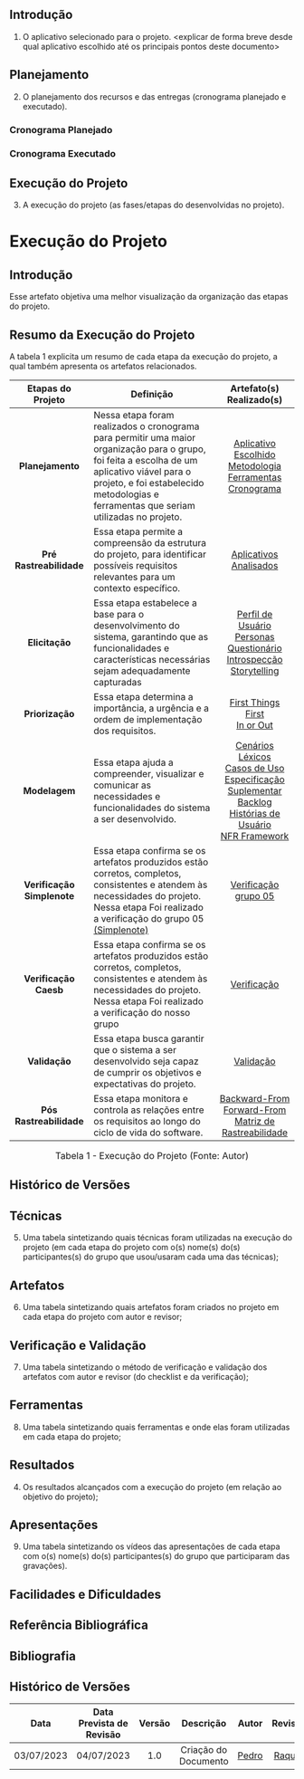 ## Introdução
1. O aplicativo selecionado para o projeto.
<explicar de forma breve desde qual aplicativo escolhido até os principais pontos deste documento>

## Planejamento
2. O planejamento dos recursos e das entregas (cronograma planejado e executado).
### Cronograma Planejado
### Cronograma Executado


## Execução do Projeto
3. A execução do projeto (as fases/etapas do desenvolvidas no projeto).
# Execução do Projeto

## Introdução

Esse artefato objetiva uma melhor visualização da organização das etapas do projeto.

## Resumo da Execução do Projeto

A tabela 1 explicita um resumo de cada etapa da execução do projeto, a qual também apresenta os artefatos relacionados.


| Etapas do Projeto | Definição | Artefato(s) Realizado(s) |
| :---------------: | ---------- | :--------: |
| **Planejamento** | Nessa etapa foram realizados o cronograma para permitir uma maior organização para o grupo, foi feita a escolha de um aplicativo viável para o projeto, e foi estabelecido metodologias e ferramentas que seriam utilizadas no projeto. |[Aplicativo Escolhido](https://requisitos-de-software.github.io/2023.1-Caesb/Planejamento/aplicativo_escolhido/)  <br>[Metodologia](https://requisitos-de-software.github.io/2023.1-Caesb/Planejamento/metodologias/) <br>[Ferramentas](https://requisitos-de-software.github.io/2023.1-Caesb/Planejamento/ferramentas/)<br> [Cronograma](https://requisitos-de-software.github.io/2023.1-Caesb/Planejamento/cronograma/)<br>    |
| **Pré Rastreabilidade** | Essa etapa permite a compreensão da estrutura do projeto, para identificar possíveis requisitos relevantes para um contexto específico. |[Aplicativos Analisados](https://requisitos-de-software.github.io/2023.1-Caesb/Pre-rastreabilidade/aplicativos_analisados/) |
| **Elicitação** | Essa etapa estabelece a base para o desenvolvimento do sistema, garantindo que as funcionalidades e características necessárias sejam adequadamente capturadas | [Perfil de Usuário](https://requisitos-de-software.github.io/2023.1-Caesb/Elicitacao/perfil_usuario/)<br>[Personas](https://requisitos-de-software.github.io/2023.1-Caesb/Elicitacao/personas/)<br>[Questionário](https://requisitos-de-software.github.io/2023.1-Caesb/Elicitacao/questionario/) [Introspecção](https://requisitos-de-software.github.io/2023.1-Caesb/Elicitacao/introspeccao/) [Storytelling](https://requisitos-de-software.github.io/2023.1-Caesb/Elicitacao/storytelling/) |
|  **Priorização**          | Essa etapa determina a importância, a urgência e a ordem de implementação dos requisitos.  |[First Things First](https://requisitos-de-software.github.io/2023.1-Caesb/Elicitacao/priorizacao-FTF/)<br> [In or Out](https://requisitos-de-software.github.io/2023.1-Caesb/Elicitacao/priorizacaoInOrOut/)|
| **Modelagem** | Essa etapa ajuda a compreender, visualizar e comunicar as necessidades e funcionalidades do sistema a ser desenvolvido. | [Cenários](https://requisitos-de-software.github.io/2023.1-Caesb/Modelagem/cenarios/)<br>[Léxicos](https://requisitos-de-software.github.io/2023.1-Caesb/Modelagem/lexicos/)<br>[Casos de Uso](https://requisitos-de-software.github.io/2023.1-Caesb/Modelagem/casos_de_uso/)<br>[Especificação Suplementar](https://requisitos-de-software.github.io/2023.1-Caesb/Modelagem/especificacao_suplementar/)<br>[Backlog](https://requisitos-de-software.github.io/2023.1-Caesb/Modelagem/Agil/backlog/)<br>[Histórias de Usuário](https://requisitos-de-software.github.io/2023.1-Caesb/Modelagem/Agil/historia_usuario/)<br>[NFR Framework](https://requisitos-de-software.github.io/2023.1-Caesb/Modelagem/Agil/NFR/) |
| **Verificação Simplenote** | Essa etapa confirma se os artefatos produzidos estão corretos, completos, consistentes e atendem às necessidades do projeto. Nessa etapa Foi realizado a verificação do grupo 05 [(Simplenote)](https://requisitos-de-software.github.io/2023.1-Simplenote/) | [Verificação grupo 05](https://requisitos-de-software.github.io/2023.1-Caesb/AnaliseV%26V/Verificacao/Grupo5/Entrega1/Entrega1/) |
 **Verificação Caesb** | Essa etapa confirma se os artefatos produzidos estão corretos, completos, consistentes e atendem às necessidades do projeto. Nessa etapa Foi realizado a verificação do nosso grupo  | [Verificação](https://requisitos-de-software.github.io/2023.1-Caesb/AnaliseV%26V/Verificacao/Caesb/0planejamento-geral/) |
| **Validação** | Essa etapa busca garantir que o sistema a ser desenvolvido seja capaz de cumprir os objetivos e expectativas do projeto. | [Validação](https://requisitos-de-software.github.io/2023.1-Caesb/AnaliseV%26V/Validacao/prototipo/) |
| **Pós Rastreabilidade** | Essa etapa monitora e controla as relações entre os requisitos ao longo do ciclo de vida do software. | [Backward-From](https://requisitos-de-software.github.io/2023.1-Caesb/Pos-rastreabilidade/backward_from/)<br>[Forward-From](https://requisitos-de-software.github.io/2023.1-Caesb/Pos-Rastreabilidade/ForwardFrom/)<br>[Matriz de Rastreabilidade](https://requisitos-de-software.github.io/2023.1-Caesb/Pos-rastreabilidade/matriz/) |

<font size="3"><p style="text-align: center">Tabela 1</b> - Execução do Projeto (Fonte: Autor)</p></font>


## Histórico de Versões





## Técnicas
5. Uma tabela sintetizando quais técnicas foram utilizadas na execução do projeto (em cada etapa do projeto com o(s) nome(s) do(s) participantes(s) do grupo que usou/usaram cada uma das técnicas);


## Artefatos
6. Uma tabela sintetizando quais artefatos foram criados no projeto em cada etapa do projeto com autor e revisor;


## Verificação e Validação
7. Uma tabela sintetizando o método de verificação e validação dos artefatos com autor e revisor (do checklist e da verificação);


## Ferramentas
8. Uma tabela sintetizando quais ferramentas e onde elas foram utilizadas em cada etapa do projeto;

## Resultados
4. Os resultados alcançados com a execução do projeto (em relação ao objetivo do projeto);

## Apresentações
9. Uma tabela sintetizando os vídeos das apresentações de cada etapa com o(s) nome(s) do(s) participantes(s) do grupo que participaram das gravações).


## Facilidades e Dificuldades

## Referência Bibliográfica


## Bibliografia


## Histórico de Versões

|    Data    | Data Prevista de Revisão | Versão | Descrição | Autor |Revisor  |
| :--------: | :-----: | :----: | :------: | :------: | :----: |
|  03/07/2023 | 04/07/2023 | 1.0 | Criação do Documento | [Pedro](https://github.com/pedrobarbosaocb) | [Raquel](https://github.com/raqueleucaria) |